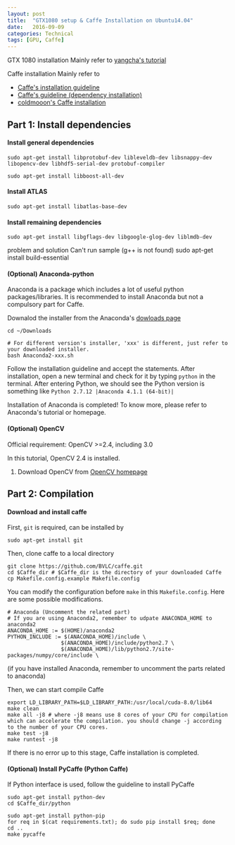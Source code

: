 ```yaml
---
layout: post
title:  "GTX1080 setup & Caffe Installation on Ubuntu14.04"
date:   2016-09-09
categories: Technical
tags: [GPU, Caffe]
---
```


GTX 1080 installation
Mainly refer to [yangcha's tutorial](yangcha.github.io/GTX-1080)

Caffe installation
Mainly refer to 

* [Caffe's installation guideline](http://caffe.berkeleyvision.org/installation.html)
* [Caffe's guideline (dependency installation)](http://caffe.berkeleyvision.org/install_apt.html)
* [coldmooon's Caffe installation](http://coldmooon.github.io/2015/08/03/caffe_install/)

## Part 1: Install dependencies
#### Install general dependencies
```
sudo apt-get install libprotobuf-dev libleveldb-dev libsnappy-dev libopencv-dev libhdf5-serial-dev protobuf-compiler

sudo apt-get install libboost-all-dev
```

#### Install ATLAS
    sudo apt-get install libatlas-base-dev


#### Install remaining dependencies
    sudo apt-get install libgflags-dev libgoogle-glog-dev liblmdb-dev

problem and solution
Can't run sample (g++ is not found)
sudo apt-get install build-essential

#### (Optional) Anaconda-python
Anaconda is a package which includes a lot of useful python packages/libraries.
It is recommended to install Anaconda but not a compulsory part for Caffe.

Downalod the installer from the Anaconda's [dowloads page](https://www.continuum.io/downloads#linux)

```
cd ~/Downloads

# For different version's installer, 'xxx' is different, just refer to your downloaded installer.
bash Anaconda2-xxx.sh 
```

Follow the installation guideline and accept the statements.
After installation, open a new terminal and check for it by typing `python` in the terminal.
After entering Python, we should see the Python version is something like `Python 2.7.12 |Anaconda 4.1.1 (64-bit)|`

Installation of Anaconda is completed! To know more, please refer to Anaconda's tutorial or homepage.

#### (Optional) OpenCV
Official requirement: OpenCV >=2.4, including 3.0

In this tutorial, OpenCV 2.4 is installed.

1. Download OpenCV from [OpenCV homepage](http://opencv.org/downloads.html)

## Part 2: Compilation
#### Download and install caffe
First, `git` is required, can be installed by    

    sudo apt-get install git

Then, clone caffe to a local directory
```
git clone https://github.com/BVLC/caffe.git
cd $Caffe_dir # $Caffe_dir is the directory of your downloaded Caffe
cp Makefile.config.example Makefile.config
```

You can modify the configuration before `make` in this `Makefile.config`. Here are some possible modifications.
```
# Anaconda (Uncomment the related part)
# If you are using Anaconda2, remember to udpate ANACONDA_HOME to anaconda2
ANACONDA_HOME := $(HOME)/anaconda2
PYTHON_INCLUDE := $(ANACONDA_HOME)/include \
                 $(ANACONDA_HOME)/include/python2.7 \
                 $(ANACONDA_HOME)/lib/python2.7/site-packages/numpy/core/include \

```
(if you have installed Anaconda, remember to uncomment the parts related to anaconda)

Then, we can start compile Caffe
```
export LD_LIBRARY_PATH=$LD_LIBRARY_PATH:/usr/local/cuda-8.0/lib64
make clean
make all -j8 # where -j8 means use 8 cores of your CPU for compilation which can accelerate the compilation. you should change -j according to the number of your CPU cores. 
make test -j8
make runtest -j8
```
If there is no error up to this stage, Caffe installation is completed.

#### (Optional) Install PyCaffe (Python Caffe)
If Python interface is used, follow the guideline to install PyCaffe
```
sudo apt-get install python-dev
cd $Caffe_dir/python

sudo apt-get install python-pip
for req in $(cat requirements.txt); do sudo pip install $req; done
cd ..
make pycaffe
```
   